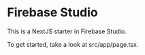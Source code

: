 # Firebase Studio

This is a NextJS starter in Firebase Studio.

To get started, take a look at src/app/page.tsx.
<!-- Test comment -->
